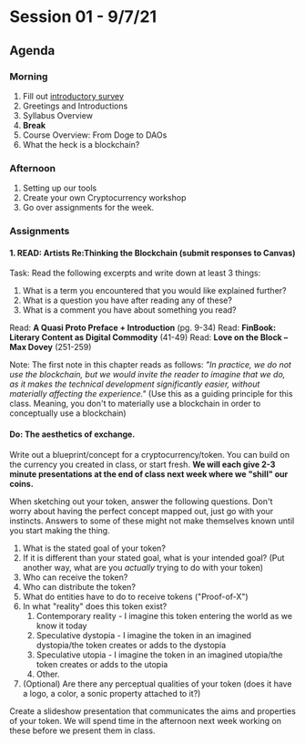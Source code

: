 # Session 01 - 9/7/21

## Agenda

### Morning

1. Fill out [introductory survey](https://forms.gle/J3cy3QTPAkDBhTn79)
2. Greetings and Introductions
3. Syllabus Overview
4. **Break**
5. Course Overview: From Doge to DAOs
6. What the heck is a blockchain?

### Afternoon

1. Setting up our tools
2. Create your own Cryptocurrency workshop
3. Go over assignments for the week.

### Assignments

#### **1. READ: Artists Re:Thinking the Blockchain (submit responses to Canvas)**

Task: Read the following excerpts and write down at least 3 things:

   1. What is a term you encountered that you would like explained further?
   2. What is a question you have after reading any of these?
   3. What is a comment you have about something you read?

Read: **A Quasi Proto Preface + Introduction** (pg. 9-34)
Read: **FinBook: Literary Content as Digital Commodity** (41-49)
Read: **Love on the Block – Max Dovey** (251-259)

Note: The first note in this chapter reads as follows: *"In practice, we do not use the blockchain, but we would invite the reader to imagine that we do, as it makes the technical development significantly easier, without materially affecting the experience."* (Use this as a guiding principle for this class. Meaning, you don't to materially use a blockchain in order to conceptually use a blockchain)

#### **Do: The aesthetics of exchange.**

Write out a blueprint/concept for a cryptocurrency/token. You can build on the currency you created in class, or start fresh. **We will each give 2-3 minute presentations at the end of class next week where we "shill" our coins.**

When sketching out your token, answer the following questions. Don't worry about having the perfect concept mapped out, just go with your instincts. Answers to some of these might not make themselves known until you start making the thing.

1. What is the stated goal of your token?
2. If it is different than your stated goal, what is your intended goal? (Put another way, what are you *actually* trying to do with your token)
3. Who can receive the token?
4. Who can distribute the token?
5. What do entities have to do to receive tokens ("Proof-of-X")
6. In what "reality" does this token exist?
   1. Contemporary reality - I imagine this token entering the world as we know it today
   2. Speculative dystopia - I imagine the token in an imagined dystopia/the token creates or adds to the dystopia
   3. Speculative utopia - I imagine the token in an imagined utopia/the token creates or adds to the utopia
   4. Other.
7. (Optional) Are there any perceptual qualities of your token (does it have a logo, a color, a sonic property attached to it?)

Create a slideshow presentation that communicates the aims and properties of your token. We will spend time in the afternoon next week working on these before we present them in class.
